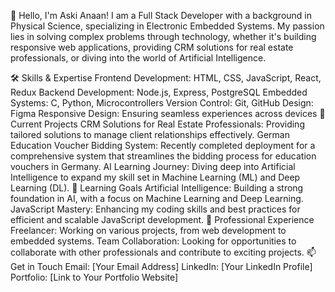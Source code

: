 👋 Hello, I'm Aski Anaan!
I am a Full Stack Developer with a background in Physical Science, specializing in Electronic Embedded Systems. My passion lies in solving complex problems through technology, whether it's building responsive web applications, providing CRM solutions for real estate professionals, or diving into the world of Artificial Intelligence.

🛠 Skills & Expertise
Frontend Development: HTML, CSS, JavaScript, React, Redux
Backend Development: Node.js, Express, PostgreSQL
Embedded Systems: C, Python, Microcontrollers
Version Control: Git, GitHub
Design: Figma
Responsive Design: Ensuring seamless experiences across devices
🔭 Current Projects
CRM Solutions for Real Estate Professionals: Providing tailored solutions to manage client relationships effectively.
German Education Voucher Bidding System: Recently completed deployment for a comprehensive system that streamlines the bidding process for education vouchers in Germany.
AI Learning Journey: Diving deep into Artificial Intelligence to expand my skill set in Machine Learning (ML) and Deep Learning (DL).
🌱 Learning Goals
Artificial Intelligence: Building a strong foundation in AI, with a focus on Machine Learning and Deep Learning.
JavaScript Mastery: Enhancing my coding skills and best practices for efficient and scalable JavaScript development.
💼 Professional Experience
Freelancer: Working on various projects, from web development to embedded systems.
Team Collaboration: Looking for opportunities to collaborate with other professionals and contribute to exciting projects.
📫 Get in Touch
Email: [Your Email Address]
LinkedIn: [Your LinkedIn Profile]
Portfolio: [Link to Your Portfolio Website]


